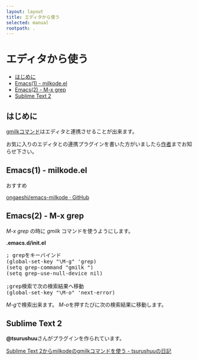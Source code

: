 ```yaml
---
layout: layout
title: エディタから使う
selected: manual
rootpath: .
---
```

# エディタから使う

- [はじめに](#init)
- [Emacs(1) - milkode.el](#milkode-el)
- [Emacs(2) - M-x grep](#emacs-grep)
- [Sublime Text 2](#sublime-text-2)

はじめに
---------------------------------------------------------------------------

[gmilkコマンド](./gmilk.html)はエディタと連携させることが出来ます。

お気に入りのエディタとの連携プラグインを書いた方がいましたら[作者](https://twitter.com/ongaeshi)までお知らせ下さい。

Emacs(1) - milkode.el
-----------------------------------------------------------------------------

おすすめ

[ongaeshi/emacs-milkode · GitHub](https://github.com/ongaeshi/emacs-milkode)

Emacs(2) - M-x grep
-----------------------------------------------------------------------------

*M-x grep* の時に *gmilk* コマンドを使うようにします。

**.emacs.d/init.el**
<pre>
; grepをキーバインド
(global-set-key "\M-g" 'grep)
(setq grep-command "gmilk ")
(setq grep-use-null-device nil)
     
;grep検索で次の検索結果へ移動
(global-set-key "\M-o" 'next-error)
</pre>

*M-g*で検索出来ます。 *M-o*を押すたびに次の検索結果に移動します。

Sublime Text 2
-----------------------------------------------------------------------------------------------

**@tsurushuu**さんがプラグインを作られています。

[Sublime Text 2からmilkodeのgmilkコマンドを使う -
tsurushuuの日記](http://d.hatena.ne.jp/tsurushuu/20111225/1324800648)
